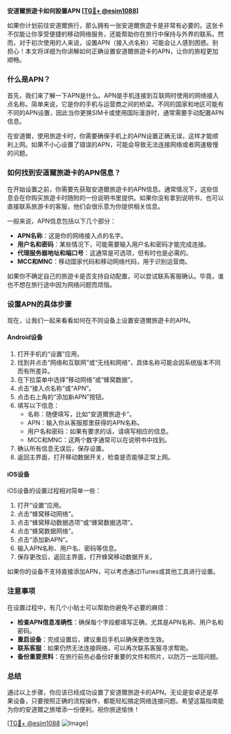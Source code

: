 **安道爾旅遊卡如何設置APN [[TG💪+ @esim1088](https://t.me/s/esim1088)]**

如果你计划前往安道爾旅行，那么拥有一张安道爾旅遊卡是非常有必要的。这张卡不仅能让你享受便捷的移动网络服务，还能帮助你在旅行中保持与外界的联系。然而，对于初次使用的人来说，设置APN（接入点名称）可能会让人感到困惑。别担心！本文将详细为你讲解如何正确设置安道爾旅遊卡的APN，让你的旅程更加顺畅。

### 什么是APN？

首先，我们来了解一下APN是什么。APN是手机连接到互联网时使用的网络接入点名称。简单来说，它是你的手机与运营商之间的桥梁。不同的国家和地区可能有不同的APN设置，因此当你更换SIM卡或使用国际漫游时，通常需要手动配置APN信息。

在安道爾，使用旅遊卡时，你需要确保手机上的APN设置正确无误，这样才能顺利上网。如果不小心设置了错误的APN，可能会导致无法连接网络或者网速极慢的问题。

### 如何找到安道爾旅遊卡的APN信息？

在开始设置之前，你需要先获取安道爾旅遊卡的APN信息。通常情况下，这些信息会在你购买旅遊卡时随附的一份说明书里提供。如果你没有拿到说明书，也可以直接联系旅游卡的客服，他们会很乐意为你提供相关信息。

一般来说，APN信息包括以下几个部分：
- **APN名称**：这是你的网络接入点的名字。
- **用户名和密码**：某些情况下，可能需要输入用户名和密码才能完成连接。
- **代理服务器地址和端口号**：这通常是可选项，但有时也是必需的。
- **MCC和MNC**：移动国家代码和移动网络代码，用于识别运营商。

如果你不确定自己的旅遊卡是否支持自动配置，可以尝试联系客服确认。毕竟，谁也不想在旅行途中因为网络问题而烦恼。

### 设置APN的具体步骤

现在，让我们一起来看看如何在不同设备上设置安道爾旅遊卡的APN。

#### Android设备

1. 打开手机的“设置”应用。
2. 找到并点击“网络和互联网”或“无线和网络”，具体名称可能会因系统版本不同而有所差异。
3. 在下拉菜单中选择“移动网络”或“蜂窝数据”。
4. 点击“接入点名称”或“APN”。
5. 点击右上角的“添加新APN”按钮。
6. 填写以下信息：
   - 名称：随便填写，比如“安道爾旅遊卡”。
   - APN：输入你从客服那里获得的APN名称。
   - 用户名和密码：如果有要求的话，请填写相应的信息。
   - MCC和MNC：这两个数字通常可以在说明书中找到。
7. 确认所有信息无误后，保存设置。
8. 返回主界面，打开移动数据开关，检查是否能够正常上网。

#### iOS设备

iOS设备的设置过程相对简单一些：

1. 打开“设置”应用。
2. 点击“蜂窝移动网络”。
3. 点击“蜂窝移动数据选项”或“蜂窝数据选项”。
4. 点击“蜂窝数据网络”。
5. 点击“添加新APN”。
6. 输入APN名称、用户名、密码等信息。
7. 保存更改后，返回主界面，打开蜂窝移动数据开关。

如果你的设备不支持直接添加APN，可以考虑通过iTunes或其他工具进行设置。

### 注意事项

在设置过程中，有几个小贴士可以帮助你避免不必要的麻烦：

- **检查APN信息准确性**：确保每个字段都填写正确，尤其是APN名称、用户名和密码。
- **重启设备**：完成设置后，建议重启手机以确保更改生效。
- **联系客服**：如果仍然无法连接网络，可以再次联系客服寻求帮助。
- **备份重要资料**：在旅行前务必备份好重要的文件和照片，以防万一出现问题。

### 总结

通过以上步骤，你应该已经成功设置了安道爾旅遊卡的APN。无论是安卓还是苹果设备，只要按照正确的流程操作，都能轻松搞定网络连接问题。希望这篇指南能为你的安道爾之旅增添一份便利。祝你旅途愉快！

[[TG💪+ @esim1088](https://t.me/s/esim1088) ![Image](https://i.postimg.cc/4NQfJmqS/Snipaste-2025-05-13-00-14-12.png)]